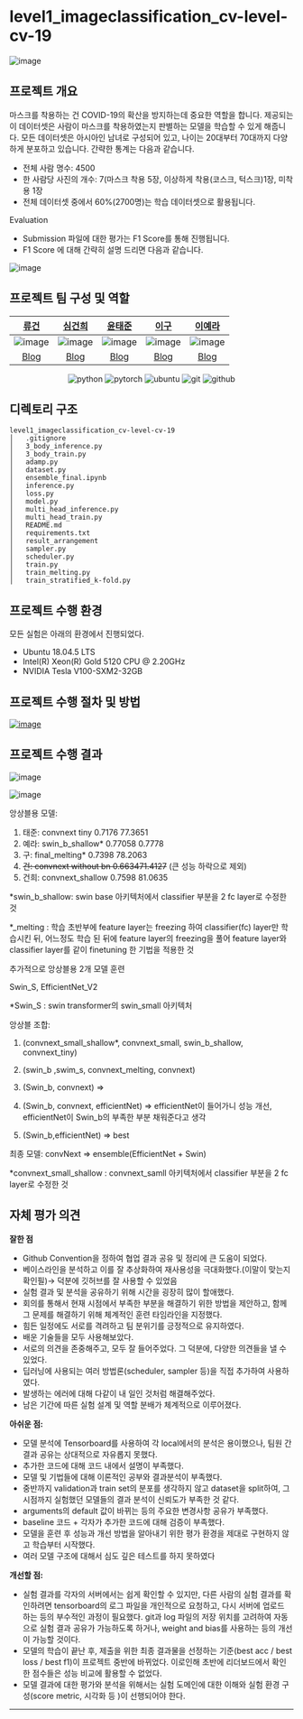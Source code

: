 # level1_imageclassification_cv-level-cv-19
![image](https://user-images.githubusercontent.com/54363784/200260245-b5b273e4-612f-4ba8-aa02-36a731f996c6.png)

## 프로젝트 개요

마스크를 착용하는 건 COVID-19의 확산을 방지하는데 중요한 역할을 합니다. 제공되는 이 데이터셋은 사람이 마스크를 착용하였는지 판별하는 모델을 학습할 수 있게 해줍니다. 모든 데이터셋은 아시아인 남녀로 구성되어 있고, 나이는 20대부터 70대까지 다양하게 분포하고 있습니다. 간략한 통계는 다음과 같습니다.

- 전체 사람 명수: 4500
- 한 사람당 사진의 개수: 7(마스크 착용 5장, 이상하게 착용(코스크, 턱스크)1장, 미착용 1장
- 전체 데이터셋 중에서 60%(2700명)는 학습 데이터셋으로 활용됩니다.

Evaluation

- Submission 파일에 대한 평가는 F1 Score를 통해 진행됩니다.
- F1 Score 에 대해 간략히 설명 드리면 다음과 같습니다.

![image](https://user-images.githubusercontent.com/54363784/200259606-07905834-50b3-47c3-942a-3ee9b71ec8c8.png)

## 프로젝트 팀 구성 및 역할

| [류건](https://github.com/jerry-ryu) | [심건희](https://github.com/jane79) | [윤태준](https://github.com/ta1231) | [이구](https://github.com/99sphere) | [이예라](https://github.com/Yera10) |
| :-: | :-: | :-: | :-: | :-: | 
|![image](https://avatars.githubusercontent.com/u/62556539?v=4)|![image](https://avatars.githubusercontent.com/u/48004826?v=4)|![image](https://avatars.githubusercontent.com/u/54363784?v=4) |![image](https://avatars.githubusercontent.com/u/59161083?s=400&u=e1dddd820da0add63917d38edf39e958471990f2&v=4)  |![image](https://avatars.githubusercontent.com/u/57178359?v=4)|  
|[Blog](https://kkwong-guin.tistory.com/)  |[Blog](https://velog.io/@goodheart50)|[Blog](https://velog.io/@ta1231)| [Blog](https://99sphere-tech-blog.tistory.com/) | [Blog](https://yedoong.tistory.com/) |

<div align="center">

![python](http://img.shields.io/badge/Python-000000?style=flat-square&logo=Python)
![pytorch](http://img.shields.io/badge/PyTorch-000000?style=flat-square&logo=PyTorch)
![ubuntu](http://img.shields.io/badge/Ubuntu-000000?style=flat-square&logo=Ubuntu)
![git](http://img.shields.io/badge/Git-000000?style=flat-square&logo=Git)
![github](http://img.shields.io/badge/Github-000000?style=flat-square&logo=Github)
</div align="center">

## 디렉토리 구조

```CMD
level1_imageclassification_cv-level-cv-19
│   .gitignore
│   3_body_inference.py
│   3_body_train.py
│   adamp.py
│   dataset.py
│   ensemble_final.ipynb
│   inference.py
│   loss.py
│   model.py
│   multi_head_inference.py
│   multi_head_train.py
│   README.md
│   requirements.txt
│   result_arrangement
│   sampler.py
│   scheduler.py
│   train.py
│   train_melting.py
│   train_stratified_k-fold.py

```


## 프로젝트 수행 환경
모든 실험은 아래의 환경에서 진행되었다.
- Ubuntu 18.04.5 LTS
- Intel(R) Xeon(R) Gold 5120 CPU @ 2.20GHz
- NVIDIA Tesla V100-SXM2-32GB


## 프로젝트 수행 절차 및 방법

[![image](https://user-images.githubusercontent.com/62556539/200262300-3765b3e4-0050-4760-b008-f218d079a770.png)](https://www.notion.so/3f3a9a603c5348939bd3c16996aa2c22)



## 프로젝트 수행 결과

![image](https://user-images.githubusercontent.com/48004826/200256241-5a24e451-ba00-463e-9804-0201bf08d947.png)

![image](https://user-images.githubusercontent.com/48004826/200257745-6427a467-e1a9-4019-b21a-0021ac6dd92a.png)


앙상블용 모델:

1. 태준: convnext tiny 0.7176 77.3651
2. 예라: swin_b_shallow* 0.77058 0.7778
3. 구: final_melting* 0.7398 78.2063
4. ~~건: convnext without bn 0.663471.4127~~   (큰 성능 하락으로 제외)
5. 건희: convnext_shallow 0.7598 81.0635

*swin_b_shallow: swin base 아키텍처에서 classifier 부분을 2 fc layer로 수정한 것

*_melting : 학습 초반부에 feature layer는 freezing 하여 classifier(fc) layer만 학습시킨 뒤, 어느정도 학습 된 뒤에 feature layer의 freezing을 풀어 feature layer와 classifier layer를 같이 finetuning 한 기법을 적용한 것

추가적으로 앙상블용 2개 모델 훈련

Swin_S, EfficientNet_V2

*Swin_S : swin transformer의 swin_small 아키텍처

앙상블 조합:

 1. (convnext_small_shallow*, convnext_small, swin_b_shallow, convnext_tiny)

1. (swin_b ,swim_s, convnext_melting, convnext)
2. (Swin_b, convnext) ⇒ 
3. (Swin_b, convnext, efficientNet) ⇒ efficientNet이 들어가니 성능 개선,  efficientNet이 Swin_b의 부족한 부분 채워준다고 생각
4. (Swin_b,efficientNet) ⇒ best

최종 모델:  convNext ⇒  ensemble(EfficientNet + Swin)

*convnext_small_shallow : convnext_samll 아키텍처에서 classifier 부분을 2 fc layer로 수정한 것

## 자체 평가 의견

**잘한 점**

- Github Convention을 정하여 협업 결과 공유 및 정리에 큰 도움이 되었다.
- 베이스라인을 분석하고 이를 잘 추상화하여 재사용성을 극대화했다.(이말이 맞는지 확인필)→ 덕분에 깃허브를 잘 사용할 수 있었음
- 실험 결과 및 분석을 공유하기 위해 시간을 굉장히 많이 할애했다.
- 회의를 통해서 현재 시점에서 부족한 부분을 해결하기 위한 방법을 제안하고,  함께 그 문제를 해결하기 위해 체계적인 훈련 타임라인을 지정했다.
- 힘든 일정에도 서로를 격려하고 팀 분위기를 긍정적으로 유지하였다.
- 배운 기술들을 모두 사용해보았다.
- 서로의 의견을 존중해주고, 모두 잘 들어주었다. 그 덕분에, 다양한 의견들을 낼 수 있었다.
- 딥러닝에 사용되는 여러 방법론(scheduler, sampler 등)을 직접 추가하여 사용하였다.
- 발생하는 에러에 대해 다같이 내 일인 것처럼 해결해주었다.
- 남은 기간에 따른 실험 설계 및 역할 분배가 체계적으로 이루어졌다.

**아쉬운 점:**

- 모델 분석에 Tensorboard를 사용하여 각 local에서의 분석은 용이했으나, 팀원 간 결과 공유는 상대적으로 자유롭지 못했다.
- 추가한 코드에 대해 코드 내에서 설명이 부족했다.
- 모델 및 기법들에 대해 이론적인 공부와 결과분석이 부족했다.
- 중반까지 validation과 train set의 분포를 생각하지 않고 dataset을 split하여, 그 시점까지 실험했던 모델들의 결과 분석이 신뢰도가 부족한 것 같다.
- arguments의 default 값이 바뀌는 등의 주요한 변경사항 공유가 부족했다.
- baseline 코드 + 각자가 추가한 코드에 대해 검증이 부족했다.
- 모델을 훈련 후 성능과 개선 방법을 알아내기 위한 평가 환경을 제대로 구현하지 않고 학습부터 시작했다.
- 여러 모델 구조에 대해서 심도 깊은 테스트를 하지 못하였다

**개선할 점:**

- 실험 결과를 각자의 서버에서는 쉽게 확인할 수 있지만, 다른 사람의 실험 결과를 확인하려면 tensorboard의 로그 파일을 개인적으로 요청하고, 다시 서버에 업로드 하는 등의 부수적인 과정이 필요했다. git과 log 파일의 저장 위치를 고려하여 자동으로 실험 결과 공유가 가능하도록 하거나, weight and bias를 사용하는 등의 개선이 가능할 것이다.
- 모델의 학습이 끝난 후, 제출을 위한 최종 결과물을 선정하는 기준(best acc / best loss / best f1)이 프로젝트 중반에 바뀌었다. 이로인해 초반에 리더보드에서 확인한 점수들은 성능 비교에 활용할 수 없었다.
- 모델 결과에 대한 평가와 분석을 위해서는 실험 도메인에 대한 이해와 실험 환경 구성(score metric, 시각화 등 )이 선행되어야 한다.

---
